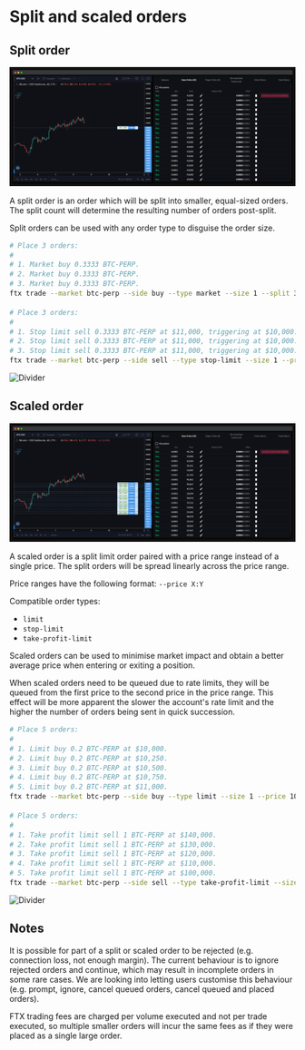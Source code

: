 # Split and scaled orders

## Split order

![Split order](../../images/split-order.png)

A split order is an order which will be split into smaller, equal-sized orders. The split count will determine the resulting number of orders post-split.

Split orders can be used with any order type to disguise the order size.

```sh
# Place 3 orders:
#
# 1. Market buy 0.3333 BTC-PERP.
# 2. Market buy 0.3333 BTC-PERP.
# 3. Market buy 0.3333 BTC-PERP.
ftx trade --market btc-perp --side buy --type market --size 1 --split 3

# Place 3 orders:
#
# 1. Stop limit sell 0.3333 BTC-PERP at $11,000, triggering at $10,000.
# 2. Stop limit sell 0.3333 BTC-PERP at $11,000, triggering at $10,000.
# 3. Stop limit sell 0.3333 BTC-PERP at $11,000, triggering at $10,000.
ftx trade --market btc-perp --side sell --type stop-limit --size 1 --price 11k --trigger-price 10k --split 3
```

![Divider](../../images/divider.png)

## Scaled order

![Scaled order](../../images/scaled-order.png)

A scaled order is a split limit order paired with a price range instead of a single price. The split orders will be spread linearly across the price range.

Price ranges have the following format: `--price X:Y`

Compatible order types:

- `limit`
- `stop-limit`
- `take-profit-limit`

Scaled orders can be used to minimise market impact and obtain a better average price when entering or exiting a position.

When scaled orders need to be queued due to rate limits, they will be queued from the first price to the second price in the price range. This effect will be more apparent the slower the account's rate limit and the higher the number of orders being sent in quick succession.

```sh
# Place 5 orders:
#
# 1. Limit buy 0.2 BTC-PERP at $10,000.
# 2. Limit buy 0.2 BTC-PERP at $10,250.
# 3. Limit buy 0.2 BTC-PERP at $10,500.
# 4. Limit buy 0.2 BTC-PERP at $10,750.
# 5. Limit buy 0.2 BTC-PERP at $11,000.
ftx trade --market btc-perp --side buy --type limit --size 1 --price 10k:11k --split 5

# Place 5 orders:
#
# 1. Take profit limit sell 1 BTC-PERP at $140,000.
# 2. Take profit limit sell 1 BTC-PERP at $130,000.
# 3. Take profit limit sell 1 BTC-PERP at $120,000.
# 4. Take profit limit sell 1 BTC-PERP at $110,000.
# 5. Take profit limit sell 1 BTC-PERP at $100,000.
ftx trade --market btc-perp --side sell --type take-profit-limit --size 5 --price 140k:100k --split 5
```

![Divider](../../images/divider.png)

## Notes

It is possible for part of a split or scaled order to be rejected (e.g. connection loss, not enough margin). The current behaviour is to ignore rejected orders and continue, which may result in incomplete orders in some rare cases. We are looking into letting users customise this behaviour (e.g. prompt, ignore, cancel queued orders, cancel queued and placed orders).

FTX trading fees are charged per volume executed and not per trade executed, so multiple smaller orders will incur the same fees as if they were placed as a single large order.
